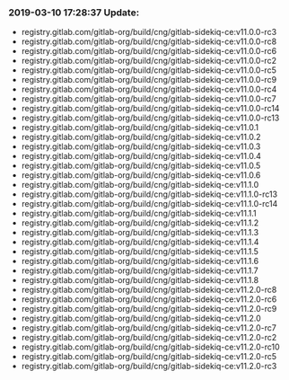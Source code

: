 ### 2019-03-10 17:28:37 Update:

- registry.gitlab.com/gitlab-org/build/cng/gitlab-sidekiq-ce:v11.0.0-rc3
- registry.gitlab.com/gitlab-org/build/cng/gitlab-sidekiq-ce:v11.0.0-rc8
- registry.gitlab.com/gitlab-org/build/cng/gitlab-sidekiq-ce:v11.0.0-rc6
- registry.gitlab.com/gitlab-org/build/cng/gitlab-sidekiq-ce:v11.0.0-rc2
- registry.gitlab.com/gitlab-org/build/cng/gitlab-sidekiq-ce:v11.0.0-rc5
- registry.gitlab.com/gitlab-org/build/cng/gitlab-sidekiq-ce:v11.0.0-rc9
- registry.gitlab.com/gitlab-org/build/cng/gitlab-sidekiq-ce:v11.0.0-rc4
- registry.gitlab.com/gitlab-org/build/cng/gitlab-sidekiq-ce:v11.0.0-rc7
- registry.gitlab.com/gitlab-org/build/cng/gitlab-sidekiq-ce:v11.0.0-rc14
- registry.gitlab.com/gitlab-org/build/cng/gitlab-sidekiq-ce:v11.0.0-rc13
- registry.gitlab.com/gitlab-org/build/cng/gitlab-sidekiq-ce:v11.0.1
- registry.gitlab.com/gitlab-org/build/cng/gitlab-sidekiq-ce:v11.0.2
- registry.gitlab.com/gitlab-org/build/cng/gitlab-sidekiq-ce:v11.0.3
- registry.gitlab.com/gitlab-org/build/cng/gitlab-sidekiq-ce:v11.0.4
- registry.gitlab.com/gitlab-org/build/cng/gitlab-sidekiq-ce:v11.0.5
- registry.gitlab.com/gitlab-org/build/cng/gitlab-sidekiq-ce:v11.0.6
- registry.gitlab.com/gitlab-org/build/cng/gitlab-sidekiq-ce:v11.1.0
- registry.gitlab.com/gitlab-org/build/cng/gitlab-sidekiq-ce:v11.1.0-rc13
- registry.gitlab.com/gitlab-org/build/cng/gitlab-sidekiq-ce:v11.1.0-rc14
- registry.gitlab.com/gitlab-org/build/cng/gitlab-sidekiq-ce:v11.1.1
- registry.gitlab.com/gitlab-org/build/cng/gitlab-sidekiq-ce:v11.1.2
- registry.gitlab.com/gitlab-org/build/cng/gitlab-sidekiq-ce:v11.1.3
- registry.gitlab.com/gitlab-org/build/cng/gitlab-sidekiq-ce:v11.1.4
- registry.gitlab.com/gitlab-org/build/cng/gitlab-sidekiq-ce:v11.1.5
- registry.gitlab.com/gitlab-org/build/cng/gitlab-sidekiq-ce:v11.1.6
- registry.gitlab.com/gitlab-org/build/cng/gitlab-sidekiq-ce:v11.1.7
- registry.gitlab.com/gitlab-org/build/cng/gitlab-sidekiq-ce:v11.1.8
- registry.gitlab.com/gitlab-org/build/cng/gitlab-sidekiq-ce:v11.2.0-rc8
- registry.gitlab.com/gitlab-org/build/cng/gitlab-sidekiq-ce:v11.2.0-rc6
- registry.gitlab.com/gitlab-org/build/cng/gitlab-sidekiq-ce:v11.2.0-rc9
- registry.gitlab.com/gitlab-org/build/cng/gitlab-sidekiq-ce:v11.2.0
- registry.gitlab.com/gitlab-org/build/cng/gitlab-sidekiq-ce:v11.2.0-rc7
- registry.gitlab.com/gitlab-org/build/cng/gitlab-sidekiq-ce:v11.2.0-rc2
- registry.gitlab.com/gitlab-org/build/cng/gitlab-sidekiq-ce:v11.2.0-rc10
- registry.gitlab.com/gitlab-org/build/cng/gitlab-sidekiq-ce:v11.2.0-rc5
- registry.gitlab.com/gitlab-org/build/cng/gitlab-sidekiq-ce:v11.2.0-rc3
